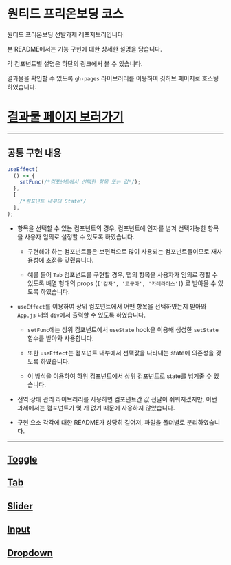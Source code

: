 # 원티드 프리온보딩 코스

원티드 프리온보딩 선발과제 레포지토리입니다

본 README에서는 기능 구현에 대한 상세한 설명을 담습니다.

각 컴포넌트별 설명은 하단의 링크에서 볼 수 있습니다.

결과물을 확인할 수 있도록 `gh-pages` 라이브러리를 이용하여 깃허브 페이지로 호스팅 하였습니다.

# [결과물 페이지 보러가기](https://chichoon.github.io/wanted-pre-onboarding)

---

## 공통 구현 내용

```jsx
useEffect(
  () => {
    setFunc(/*컴포넌트에서 선택한 항목 또는 값*/);
  },
  [
    /*컴포넌트 내부의 State*/
  ],
);
```

- 항목을 선택할 수 있는 컴포넌트의 경우, 컴포넌트에 인자를 넘겨 선택가능한 항목을 사용자 임의로 설정할 수 있도록 하였습니다.

  - 구현해야 하는 컴포넌트들은 보편적으로 많이 사용되는 컴포넌트들이므로 재사용성에 초점을 맞췄습니다.

  - 예를 들어 `Tab` 컴포넌트를 구현할 경우, 탭의 항목을 사용자가 임의로 정할 수 있도록 배열 형태의 props (`['감자', '고구마', '카레라이스']`) 로 받아올 수 있도록 하였습니다.

- `useEffect`를 이용하여 상위 컴포넌트에서 어떤 항목을 선택하였는지 받아와 `App.js` 내의 `div`에서 출력할 수 있도록 하였습니다.

  - `setFunc`에는 상위 컴포넌트에서 `useState` hook을 이용해 생성한 `setState` 함수를 받아와 사용합니다.

  - 또한 `useEffect`는 컴포넌트 내부에서 선택값을 나타내는 state에 의존성을 갖도록 하였습니다.

  - 이 방식을 이용하여 하위 컴포넌트에서 상위 컴포넌트로 state를 넘겨줄 수 있습니다.

- 전역 상태 관리 라이브러리를 사용하면 컴포넌트간 값 전달이 쉬워지겠지만, 이번 과제에서는 컴포넌트가 몇 개 없기 때문에 사용하지 않았습니다.

- 구현 요소 각각에 대한 README가 상당히 길어져, 파일을 폴더별로 분리하였습니다.

---

## [Toggle](./src/components/Toggle/README.md)

## [Tab](./src/components/Tab/README.md)

## [Slider](./src/components/Slider/README.md)

## [Input](./src/components/Input/README.md)

## [Dropdown](./src/components/Dropdown/README.md)
